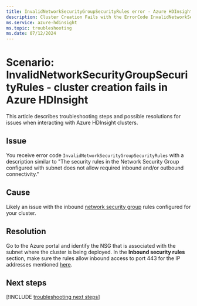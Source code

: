 ```yaml
---
title: InvalidNetworkSecurityGroupSecurityRules error - Azure HDInsight
description: Cluster Creation Fails with the ErrorCode InvalidNetworkSecurityGroupSecurityRules
ms.service: azure-hdinsight
ms.topic: troubleshooting
ms.date: 07/12/2024
---
```


# Scenario: InvalidNetworkSecurityGroupSecurityRules - cluster creation fails in Azure HDInsight

This article describes troubleshooting steps and possible resolutions for issues when interacting with Azure HDInsight clusters.

## Issue

You receive error code `InvalidNetworkSecurityGroupSecurityRules` with a description similar to "The security rules in the Network Security Group configured with subnet does not allow required inbound and/or outbound connectivity."

## Cause

Likely an issue with the inbound [network security group](../../virtual-network/virtual-network-vnet-plan-design-arm.md) rules configured for your cluster.

## Resolution

Go to the Azure portal and identify the NSG that is associated with the subnet where the cluster is being deployed. In the **Inbound security rules** section, make sure the rules allow inbound access to port 443 for the IP addresses mentioned [here](../control-network-traffic.md).

## Next steps

[!INCLUDE [troubleshooting next steps](../includes/hdinsight-troubleshooting-next-steps.md)]
